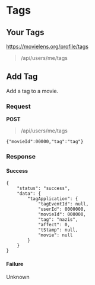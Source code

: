 # Tags

## Your Tags

https://movielens.org/profile/tags

> /api/users/me/tags

## Add Tag

Add a tag to a movie.

### Request

**POST**

> /api/users/me/tags

	{"movieId":00000,"tag":"tag"}

### Response

#### Success

    {
        "status": "success",
        "data": {
            "tagApplication": {
                "tagEventId": null,
                "userId": 0000000,
                "movieId": 000000,
                "tag": "nazis",
                "affect": 0,
                "tStamp": null,
                "movie": null
            }
        }
    }

#### Failure

Unknown
